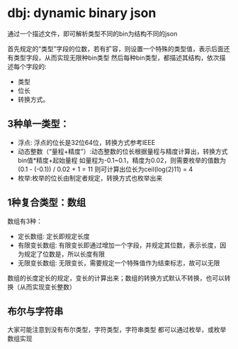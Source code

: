 
# dbj: dynamic binary json

通过一个描述文件，即可解析类型不同的bin为结构不同的json


首先规定的“类型”字段的位数，若有扩容，则设置一个特殊的类型值，表示后面还有类型字段，从而实现无限种bin类型
然后每种bin类型，都描述其结构，依次描述每个字段的:
* 类型
* 位长
* 转换方式。

## 3种单一类型：
* 浮点: 浮点的位长是32位64位，转换方式参考IEEE
* 动态整数（“量程+精度”）:动态整数的位长根据量程与精度计算出，转换方式 bin值*精度+起始量程
如量程为-0.1~0.1，精度为0.02，则需要枚举的值数为(0.1 - (-0.1)) / 0.02 + 1 = 11
则可计算出位长为ceil(log(2)11) = 4
* 枚举:枚举的位长由制定者规定，转换方式也枚举出来


## 1种复合类型：数组

数组有3种：
* 定长数组: 定长即规定长度
* 有限变长数组: 有限变长即通过增加一个字段，并规定其位数，表示长度，因为规定了位数是，所以长度有限
* 无限变长数组: 无限变长，需要规定一个特殊值作为结束标志，故可以无限

数组的长度定长的规定，变长的计算出来；数组的转换方式默认不转换，也可以转换（从而实现变长整数）

## 布尔与字符串
大家可能注意到没有布尔类型，字符类型，字符串类型
都可以通过枚举，或枚举数组实现
